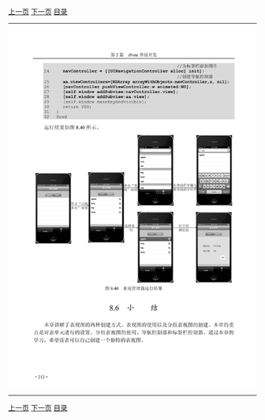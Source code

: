 [上一页](223.md) [下一页](225.md) [目录](../README.md)

***

![224](../images/224.png)

***

[上一页](223.md) [下一页](225.md) [目录](../README.md)